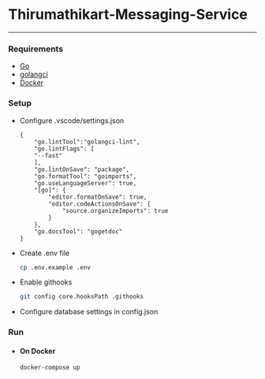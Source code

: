 # Thirumathikart-Messaging-Service
___

### Requirements
* [Go](https://go.dev/)
* [golangci](https://golangci-lint.run/usage/install/)
* [Docker](https://www.docker.com/)

### Setup
* Configure .vscode/settings.json
    ```
    {
        "go.lintTool":"golangci-lint",
        "go.lintFlags": [
        "--fast"
        ],
        "go.lintOnSave": "package",
        "go.formatTool": "goimports",
        "go.useLanguageServer": true,
        "[go]": {
            "editor.formatOnSave": true,
            "editor.codeActionsOnSave": {
                "source.organizeImports": true
            }
        },
        "go.docsTool": "gogetdoc"
    }
    ```
* Create .env file
    ``` sh
    cp .env.example .env
    ```
 * Enable githooks
    ``` sh
    git config core.hooksPath .githooks
    ```


* Configure database settings in config.json

### Run
- #### On Docker
    ``` sh
    docker-compose up
    ```    
   